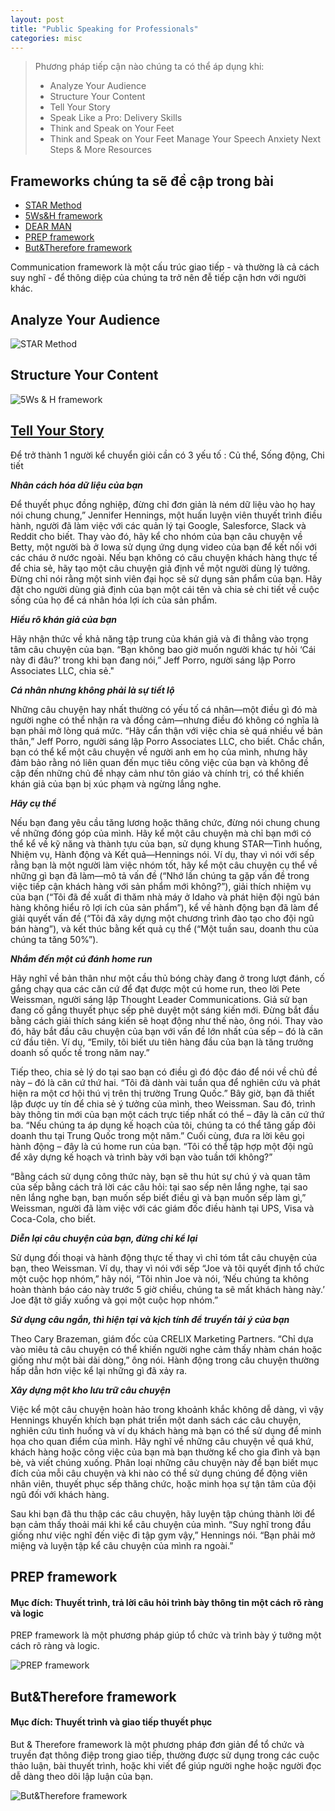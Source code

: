 ```yaml
---
layout: post
title: "Public Speaking for Professionals"
categories: misc
---
```


> Phương pháp tiếp cận nào chúng ta có thể áp dụng khi:
>
> - Analyze Your Audience
> - Structure Your Content
> - Tell Your Story
> - Speak Like a Pro: Delivery Skills
> - Think and Speak on Your Feet
> - Think and Speak on Your Feet
>   Manage Your Speech Anxiety
>   Next Steps & More Resources

## Frameworks chúng ta sẽ đề cập trong bài

- [STAR Method](#star-method)
- [5Ws&H framework](#5Ws&H-framework)
- [DEAR MAN](#dear-man)
- [PREP framework](#prep-framework)
- [But&Therefore framework](#api-design)

Communication framework là một cấu trúc giao tiếp - và thường là cả cách suy nghĩ - để thông diệp của chúng ta trở nên đễ tiếp cận hơn với người khác.

## Analyze Your Audience

![STAR Method](https://raw.githubusercontent.com/datnd35/datnd35.github.io/refs/heads/master/assets/images/speaking/analyze-your-audience.png)

## Structure Your Content

![5Ws & H framework](https://raw.githubusercontent.com/datnd35/datnd35.github.io/refs/heads/master/assets/images/speaking/structure-content.png)

## [Tell Your Story](https://www.fastcompany.com/90297323/use-these-techniques-from-professional-speechwriters-will-help-get-your-point-across)

Để trở thành 1 người kể chuyển giỏi cần có 3 yếu tố : Củ thể, Sống động, Chi tiết

**_Nhân cách hóa dữ liệu của bạn_**

Để thuyết phục đồng nghiệp, đừng chỉ đơn giản là ném dữ liệu vào họ hay nói chung chung,” Jennifer Hennings, một huấn luyện viên thuyết trình điều hành, người đã làm việc với các quản lý tại Google, Salesforce, Slack và Reddit cho biết. Thay vào đó, hãy kể cho nhóm của bạn câu chuyện về Betty, một người bà ở Iowa sử dụng ứng dụng video của bạn để kết nối với các cháu ở nước ngoài. Nếu bạn không có câu chuyện khách hàng thực tế để chia sẻ, hãy tạo một câu chuyện giả định về một người dùng lý tưởng. Đừng chỉ nói rằng một sinh viên đại học sẽ sử dụng sản phẩm của bạn. Hãy đặt cho người dùng giả định của bạn một cái tên và chia sẻ chi tiết về cuộc sống của họ để cá nhân hóa lợi ích của sản phẩm.

**_Hiểu rõ khán giả của bạn_**

Hãy nhận thức về khả năng tập trung của khán giả và đi thẳng vào trọng tâm câu chuyện của bạn. “Bạn không bao giờ muốn người khác tự hỏi ‘Cái này đi đâu?’ trong khi bạn đang nói,” Jeff Porro, người sáng lập Porro Associates LLC, chia sẻ."

**_Cá nhân nhưng không phải là sự tiết lộ_**

Những câu chuyện hay nhất thường có yếu tố cá nhân—một điều gì đó mà người nghe có thể nhận ra và đồng cảm—nhưng điều đó không có nghĩa là bạn phải mở lòng quá mức. “Hãy cẩn thận với việc chia sẻ quá nhiều về bản thân,” Jeff Porro, người sáng lập Porro Associates LLC, cho biết. Chắc chắn, bạn có thể kể một câu chuyện về người anh em họ của mình, nhưng hãy đảm bảo rằng nó liên quan đến mục tiêu công việc của bạn và không đề cập đến những chủ đề nhạy cảm như tôn giáo và chính trị, có thể khiến khán giả của bạn bị xúc phạm và ngừng lắng nghe.

**_Hãy cụ thể_**

Nếu bạn đang yêu cầu tăng lương hoặc thăng chức, đừng nói chung chung về những đóng góp của mình. Hãy kể một câu chuyện mà chỉ bạn mới có thể kể về kỹ năng và thành tựu của bạn, sử dụng khung STAR—Tình huống, Nhiệm vụ, Hành động và Kết quả—Hennings nói. Ví dụ, thay vì nói với sếp rằng bạn là một người làm việc nhóm tốt, hãy kể một câu chuyện cụ thể về những gì bạn đã làm—mô tả vấn đề (“Nhớ lần chúng ta gặp vấn đề trong việc tiếp cận khách hàng với sản phẩm mới không?”), giải thích nhiệm vụ của bạn (“Tôi đã đề xuất đi thăm nhà máy ở Idaho và phát hiện đội ngũ bán hàng không hiểu rõ lợi ích của sản phẩm”), kể về hành động bạn đã làm để giải quyết vấn đề (“Tôi đã xây dựng một chương trình đào tạo cho đội ngũ bán hàng”), và kết thúc bằng kết quả cụ thể (“Một tuần sau, doanh thu của chúng ta tăng 50%”).

**_Nhắm đến một cú đánh home run_**

Hãy nghĩ về bản thân như một cầu thủ bóng chày đang ở trong lượt đánh, cố gắng chạy qua các căn cứ để đạt được một cú home run, theo lời Pete Weissman, người sáng lập Thought Leader Communications. Giả sử bạn đang cố gắng thuyết phục sếp phê duyệt một sáng kiến mới. Đừng bắt đầu bằng cách giải thích sáng kiến sẽ hoạt động như thế nào, ông nói. Thay vào đó, hãy bắt đầu câu chuyện của bạn với vấn đề lớn nhất của sếp – đó là căn cứ đầu tiên. Ví dụ, “Emily, tôi biết ưu tiên hàng đầu của bạn là tăng trưởng doanh số quốc tế trong năm nay.”

Tiếp theo, chia sẻ lý do tại sao bạn có điều gì đó độc đáo để nói về chủ đề này – đó là căn cứ thứ hai. “Tôi đã dành vài tuần qua để nghiên cứu và phát hiện ra một cơ hội thú vị trên thị trường Trung Quốc.” Bây giờ, bạn đã thiết lập được uy tín để chia sẻ ý tưởng của mình, theo Weissman. Sau đó, trình bày thông tin mới của bạn một cách trực tiếp nhất có thể – đây là căn cứ thứ ba. “Nếu chúng ta áp dụng kế hoạch của tôi, chúng ta có thể tăng gấp đôi doanh thu tại Trung Quốc trong một năm.” Cuối cùng, đưa ra lời kêu gọi hành động – đây là cú home run của bạn. “Tôi có thể tập hợp một đội ngũ để xây dựng kế hoạch và trình bày với bạn vào tuần tới không?”

“Bằng cách sử dụng công thức này, bạn sẽ thu hút sự chú ý và quan tâm của sếp bằng cách trả lời các câu hỏi: tại sao sếp nên lắng nghe, tại sao nên lắng nghe bạn, bạn muốn sếp biết điều gì và bạn muốn sếp làm gì,” Weissman, người đã làm việc với các giám đốc điều hành tại UPS, Visa và Coca-Cola, cho biết.

**_Diễn lại câu chuyện của bạn, đừng chỉ kể lại_**

Sử dụng đối thoại và hành động thực tế thay vì chỉ tóm tắt câu chuyện của bạn, theo Weissman. Ví dụ, thay vì nói với sếp “Joe và tôi quyết định tổ chức một cuộc họp nhóm,” hãy nói, “Tôi nhìn Joe và nói, ‘Nếu chúng ta không hoàn thành báo cáo này trước 5 giờ chiều, chúng ta sẽ mất khách hàng này.’ Joe đặt tờ giấy xuống và gọi một cuộc họp nhóm.”

**_Sử dụng câu ngắn, thì hiện tại và kịch tính để truyền tải ý của bạn_**

Theo Cary Brazeman, giám đốc của CRELIX Marketing Partners. “Chỉ dựa vào miêu tả câu chuyện có thể khiến người nghe cảm thấy nhàm chán hoặc giống như một bài dài dòng,” ông nói. Hành động trong câu chuyện thường hấp dẫn hơn việc kể lại những gì đã xảy ra.

**_Xây dựng một kho lưu trữ câu chuyện_**

Việc kể một câu chuyện hoàn hảo trong khoảnh khắc không dễ dàng, vì vậy Hennings khuyến khích bạn phát triển một danh sách các câu chuyện, nghiên cứu tình huống và ví dụ khách hàng mà bạn có thể sử dụng để minh họa cho quan điểm của mình. Hãy nghĩ về những câu chuyện về quá khứ, khách hàng hoặc công việc của bạn mà bạn thường kể cho gia đình và bạn bè, và viết chúng xuống. Phân loại những câu chuyện này để bạn biết mục đích của mỗi câu chuyện và khi nào có thể sử dụng chúng để động viên nhân viên, thuyết phục sếp thăng chức, hoặc minh họa sự tận tâm của đội ngũ đối với khách hàng.

Sau khi bạn đã thu thập các câu chuyện, hãy luyện tập chúng thành lời để bạn cảm thấy thoải mái khi kể câu chuyện của mình. “Suy nghĩ trong đầu giống như việc nghĩ đến việc đi tập gym vậy,” Hennings nói. “Bạn phải mở miệng và luyện tập kể câu chuyện của mình ra ngoài.”

## PREP framework

#### Mục đích: Thuyết trình, trả lời câu hỏi trình bày thông tin một cách rõ ràng và logic

PREP framework là một phương pháp giúp tổ chức và trình bày ý tưởng một cách rõ ràng và logic.

![PREP framework](https://raw.githubusercontent.com/datnd35/datnd35.github.io/refs/heads/master/assets/images/communication-frameworks/prep-framework.png)

## But&Therefore framework

#### Mục đích: Thuyết trình và giao tiếp thuyết phục

But & Therefore framework là một phương pháp đơn giản để tổ chức và truyền đạt thông điệp trong giao tiếp, thường được sử dụng trong các cuộc thảo luận, bài thuyết trình, hoặc khi viết để giúp người nghe hoặc người đọc dễ dàng theo dõi lập luận của bạn.

![But&Therefore framework](https://raw.githubusercontent.com/datnd35/datnd35.github.io/refs/heads/master/assets/images/communication-frameworks/but-therefore.png)
